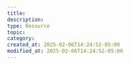 ```yaml
---
title: 
description: 
type: Resource
topic: 
category:
created_at: 2025-02-06T14:24:52-05:00
modified_at: 2025-02-06T14:24:52-05:00
---
```


